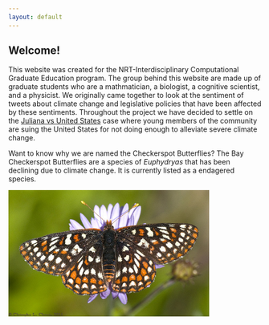 ```yaml
---
layout: default
---
```


## Welcome!

  This website was created for the NRT-Interdisciplinary Computational Graduate Education program. The group behind this website are made up of graduate students who are a mathmatician, a biologist, a cognitive scientist, and a physicist. We originally came together to look at the sentiment of tweets about climate change and legislative policies that have been affected by these sentiments. Throughout the project we have decided to settle on the [Juliana vs United States](https://www.youthvgov.org/meet-the-youth) case where young members of the community are suing the United States for not doing enough to alleviate severe climate change. <br>
  
  
  Want to know why we are named the Checkerspot Butterflies? The Bay Checkerspot Butterflies are a species of *Euphydryas* that has been declining due to climate change. It is currently listed as a endagered species.
  
  

<img src="assets/butterfly.jpg" alt="Drawing" style="width: 400px;"/>  <br>




